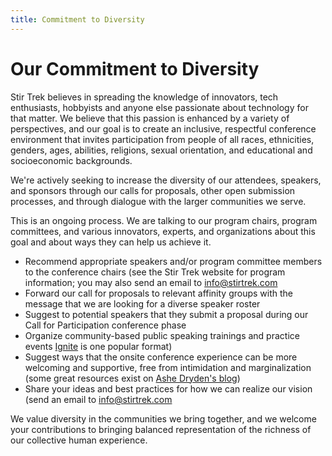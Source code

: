 ```yaml
---
title: Commitment to Diversity
---
```


# Our Commitment to Diversity
<div class="icon-hr"></div>

Stir Trek believes in spreading the knowledge of innovators, tech enthusiasts, hobbyists and anyone else passionate about technology for that matter. We believe that this passion is enhanced by a variety of perspectives, and our goal is to create an inclusive, respectful conference environment that invites participation from people of all races, ethnicities, genders, ages, abilities, religions, sexual orientation, and educational and socioeconomic backgrounds.

We're actively seeking to increase the diversity of our attendees, speakers, and sponsors through our calls for proposals, other open submission processes, and through dialogue with the larger communities we serve.

This is an ongoing process. We are talking to our program chairs, program committees, and various innovators, experts, and organizations about this goal and about ways they can help us achieve it.

* Recommend appropriate speakers and/or program committee members to the conference chairs (see the Stir Trek website for program information; you may also send an email to [info@stirtrek.com](mailto:info@stirtrek.com)
* Forward our call for proposals to relevant affinity groups with the message that we are looking for a diverse speaker roster
* Suggest to potential speakers that they submit a proposal during our Call for Participation conference phase
* Organize community-based public speaking trainings and practice events [Ignite](http://ignite.oreilly.com/) is one popular format)
* Suggest ways that the onsite conference experience can be more welcoming and supportive, free from intimidation and marginalization (some great resources exist on [Ashe Dryden's blog](http://ashedryden.com/blog/increasing-diversity-at-your-conference))
* Share your ideas and best practices for how we can realize our vision (send an email to [info@stirtrek.com](mailto:info@stirtrek.com)

We value diversity in the communities we bring together, and we welcome your contributions to bringing balanced representation of the richness of our collective human experience.